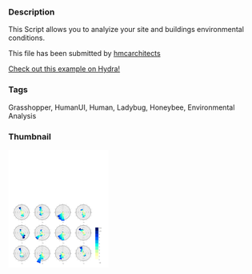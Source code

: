 ### Description 
This Script allows you to analyize your site and buildings environmental conditions. 

This file has been submitted by [hmcarchitects](https://github.com/hmcarchitects)

[Check out this example on Hydra!](http://hmcarchitects.github.io/hydra/viewer?owner=hmcarchitects&fork=hydra&id=GH_E_Environmental_Dashboard_HUD)
### Tags 
Grasshopper, HumanUI, Human, Ladybug, Honeybee, Environmental Analysis
### Thumbnail 
![Screenshot](https://raw.githubusercontent.com/hmcarchitects/hydra/master/GH_E_Environmental_Dashboard_HUD/thumbnail.png)
